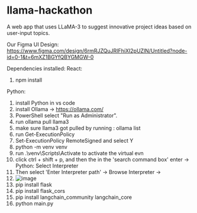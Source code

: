 # llama-hackathon
A web app that uses LLaMA-3 to suggest innovative project ideas based on user-input topics.

Our Figma UI Design: https://www.figma.com/design/6rmRJZQuJRIFhiXI2pUZlN/Untitled?node-id=0-1&t=6mXZ1BGYfQBYGMGW-0

Dependencies installed:
React: 
1) npm install

Python:
1) install Python in vs code
2) install Ollama -> https://ollama.com/
4) PowerShell select "Run as Administrator".
5) run ollama pull llama3
6) make sure llama3 got pulled by running : ollama list
7) run Get-ExecutionPolicy
8) Set-ExecutionPolicy RemoteSigned and select Y
9) python -m venv venv
10) run .\venv\Scripts\Activate to activate the virtual evn
11) click ctrl + shift + p, and then the in the 'search command box' enter -> Python: Select Interpreter
12) Then select 'Enter Interpreter path' -> Browse Interpreter -> 
13) ![image](https://github.com/user-attachments/assets/476d3760-1685-4947-9fb4-79eeee50dc8c)
14) pip install flask
15) pip install flask_cors
16) pip install langchain_community langchain_core
17) python main.py



